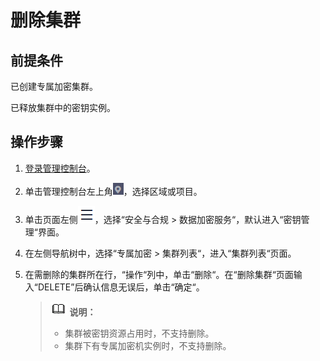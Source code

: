 # 删除集群<a name="dew_01_1007"></a>

## 前提条件<a name="section1438717391125"></a>

已创建专属加密集群。

已释放集群中的密钥实例。

## 操作步骤<a name="section4522114411211"></a>

1.  [登录管理控制台](https://console.huaweicloud.com)。
2.  单击管理控制台左上角![](figures/icon_region-18.png)，选择区域或项目。
3.  单击页面左侧![](figures/icon-servicelist-19.png)，选择“安全与合规  \>  数据加密服务“，默认进入“密钥管理“界面。
4.  在左侧导航树中，选择“专属加密 \> 集群列表“，进入“集群列表“页面。
5.  在需删除的集群所在行，“操作“列中，单击“删除“。在“删除集群“页面输入“DELETE”后确认信息无误后，单击“确定“。

    >![](public_sys-resources/icon-note.gif) **说明：** 
    >-   集群被密钥资源占用时，不支持删除。
    >-   集群下有专属加密机实例时，不支持删除。

